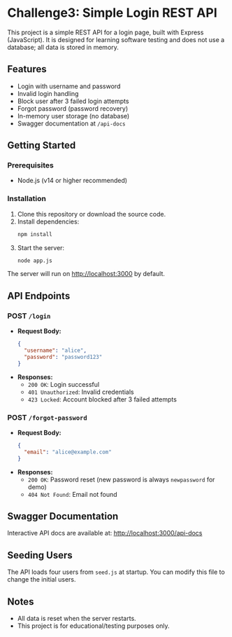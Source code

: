 # Challenge3: Simple Login REST API

This project is a simple REST API for a login page, built with Express (JavaScript). It is designed for learning software testing and does not use a database; all data is stored in memory.

## Features
- Login with username and password
- Invalid login handling
- Block user after 3 failed login attempts
- Forgot password (password recovery)
- In-memory user storage (no database)
- Swagger documentation at `/api-docs`

## Getting Started

### Prerequisites
- Node.js (v14 or higher recommended)

### Installation
1. Clone this repository or download the source code.
2. Install dependencies:
   ```bash
   npm install
   ```
3. Start the server:
   ```bash
   node app.js
   ```

The server will run on [http://localhost:3000](http://localhost:3000) by default.

## API Endpoints

### POST `/login`
- **Request Body:**
  ```json
  {
    "username": "alice",
    "password": "password123"
  }
  ```
- **Responses:**
  - `200 OK`: Login successful
  - `401 Unauthorized`: Invalid credentials
  - `423 Locked`: Account blocked after 3 failed attempts

### POST `/forgot-password`
- **Request Body:**
  ```json
  {
    "email": "alice@example.com"
  }
  ```
- **Responses:**
  - `200 OK`: Password reset (new password is always `newpassword` for demo)
  - `404 Not Found`: Email not found

## Swagger Documentation

Interactive API docs are available at: [http://localhost:3000/api-docs](http://localhost:3000/api-docs)

## Seeding Users

The API loads four users from `seed.js` at startup. You can modify this file to change the initial users.

## Notes
- All data is reset when the server restarts.
- This project is for educational/testing purposes only. 